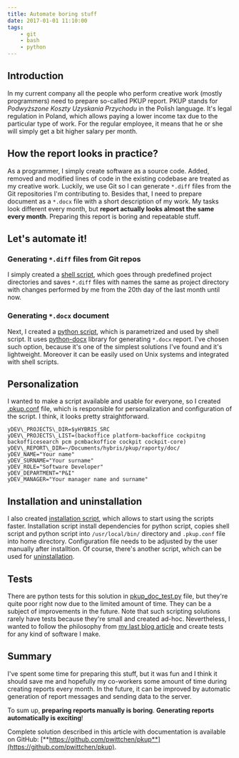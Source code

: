 ```yaml
---
title: Automate boring stuff
date: 2017-01-01 11:10:00
tags:
	- git
	- bash
	- python
---
```


Introduction
------------

In my current company all the people who perform creative work (mostly programmers) need to prepare so-called PKUP report. PKUP stands for _Podwyższone Koszty Uzyskania Przychodu_ in the Polish language. It's legal regulation in Poland, which allows paying a lower income tax due to the particular type of work. For the regular employee, it means that he or she will simply get a bit higher salary per month.

How the report looks in practice?
---------------------------------

As a programmer, I simply create software as a source code. Added, removed and modified lines of code in the existing codebase are treated as my creative work. Luckily, we use Git so I can generate `*.diff` files from the Git repositories I'm contributing to. Besides that, I need to prepare document as a `*.docx` file with a short description of my work. My tasks look different every month, but **report actually looks almost the same every month**. Preparing this report is boring and repeatable stuff.

Let's automate it!
------------------

### Generating `*.diff` files from Git repos

I simply created a [shell script](https://github.com/pwittchen/pkup/blob/master/pkup), which goes through predefined project directories and saves `*.diff` files with names the same as project directory with changes performed by me from the 20th day of the last month until now.

### Generating `*.docx` document

Next, I created a [python script](https://github.com/pwittchen/pkup/blob/master/pkup_doc.py), which is parametrized and used by shell script. It uses [python-docx](https://python-docx.readthedocs.io/en/latest/) library for generating `*.docx` report. I've chosen such option, because it's one of the simplest solutions I've found and it's lightweight. Moreover it can be easily used on Unix systems and integrated with shell scripts.

Personalization
---------------

I wanted to make a script available and usable for everyone, so I created [.pkup.conf](https://github.com/pwittchen/pkup/blob/master/.pkup.conf) file, which is responsible for personalization and configuration of the script. I think, it looks pretty straightforward.

```
yDEV\_PROJECTS\_DIR=$yHYBRIS_SRC
yDEV\_PROJECTS\_LIST=(backoffice platform-backoffice cockpitng backofficesearch pcm pcmbackoffice cockpit cockpit-core)
yDEV\_REPORT\_DIR=~/Documents/hybris/pkup/raporty/doc/
yDEV_NAME="Your name"
yDEV_SURNAME="Your surname"
yDEV_ROLE="Software Developer"
yDEV_DEPARTMENT="P&I"
yDEV_MANAGER="Your manager name and surname"
```

Installation and uninstallation
-------------------------------

I also created [installation script](https://github.com/pwittchen/pkup/blob/master/install.sh), which allows to start using the scripts faster. Installation script install dependencies for python script, copies shell script and python script into `/usr/local/bin/` directory and `.pkup.conf` file into home directory. Configuration file needs to be adjusted by the user manually after installtion. Of course, there's another script, which can be used for [uninstallation](https://github.com/pwittchen/pkup/blob/master/uninstall.sh).

Tests
-----

There are python tests for this solution in [pkup\_doc\_test.py](https://github.com/pwittchen/pkup/blob/master/pkup_doc_test.py) file, but they're quite poor right now due to the limited amount of time. They can be a subject of improvements in the future. Note that such scripting solutions rarely have tests because they're small and created ad-hoc. Nevertheless, I wanted to follow the philosophy from [my last blog article](http://blog.wittchen.biz.pl/lifting-quality-of-a-shell-script/) and create tests for any kind of software I make.

Summary
-------

I've spent some time for preparing this stuff, but it was fun and I think it should save me and hopefully my co-workers some amount of time during creating reports every month. In the future, it can be improved by automatic generation of report messages and sending data to the server. 

To sum up, **preparing reports manually is boring**. **Generating reports automatically is exciting**! 

Complete solution described in this article with documentation is available on GitHub: 
[**https://github.com/pwittchen/pkup**](https://github.com/pwittchen/pkup).
